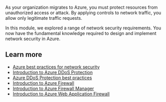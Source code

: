As your organization migrates to Azure, you must protect resources from unauthorized access or attack. By applying controls to network traffic, you allow only legitimate traffic requests. 

In this module, we explored a range of network security requirements. You now have the fundamental knowledge required to design and implement network security in Azure.

## Learn more

- [Azure best practices for network security](/azure/security/fundamentals/network-best-practices)
- [Introduction to Azure DDoS Protection](/training/modules/introduction-azure-ddos-protection/)
- [Azure DDoS Protection best practices](/azure/ddos-protection/fundamental-best-practices)
- [Introduction to Azure Firewall](/training/modules/introduction-azure-firewall/)
- [Introduction to Azure Firewall Manager](/training/modules/intro-to-azure-firewall-manager/)
- [Introduction to Azure Web Application Firewall](/training/modules/introduction-azure-web-application-firewall/)
